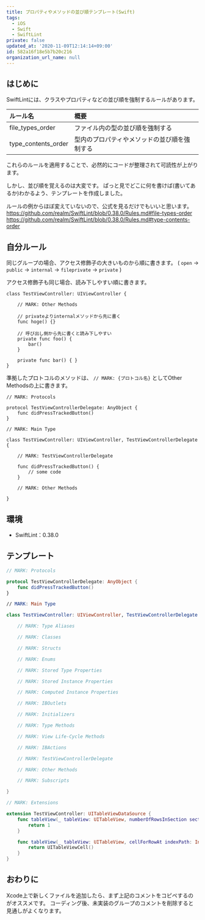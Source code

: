```yaml
---
title: プロパティやメソッドの並び順テンプレート(Swift)
tags:
  - iOS
  - Swift
  - SwiftLint
private: false
updated_at: '2020-11-09T12:14:14+09:00'
id: 582a16f18e5b7b20c216
organization_url_name: null
---
```

## はじめに

SwiftLintには、クラスやプロパティなどの並び順を強制するルールがあります。

|ルール名|概要|
|:--|:--|
|file_types_order|ファイル内の型の並び順を強制する|
|type_contents_order|型内のプロパティやメソッドの並び順を強制する|

これらのルールを適用することで、必然的にコードが整理されて可読性が上がります。

しかし、並び順を覚えるのは大変です。
ぱっと見でどこに何を書けば(書いてあるか)わかるよう、テンプレートを作成しました。

ルールの例からほぼ変えていないので、公式を見るだけでもいいと思います。
https://github.com/realm/SwiftLint/blob/0.38.0/Rules.md#file-types-order
https://github.com/realm/SwiftLint/blob/0.38.0/Rules.md#type-contents-order

## 自分ルール

同じグループの場合、アクセス修飾子の大きいものから順に書きます。
( `open` → `public` → `internal` → `fileprivate` → `private` )

アクセス修飾子も同じ場合、読み下しやすい順に書きます。

```swift:例
class TestViewController: UIViewController {

    // MARK: Other Methods

    // privateよりinternalメソッドから先に書く
    func hoge() {}

    // 呼び出し側から先に書くと読み下しやすい
    private func foo() {
        bar()
    }

    private func bar() { }
}
```

準拠したプロトコルのメソッドは、 `// MARK: {プロトコル名}` としてOther Methodsの上に書きます。

```swift:例
// MARK: Protocols

protocol TestViewControllerDelegate: AnyObject {
    func didPressTrackedButton()
}

// MARK: Main Type

class TestViewController: UIViewController, TestViewControllerDelegate {

    // MARK: TestViewControllerDelegate

    func didPressTrackedButton() {
        // some code
    }

    // MARK: Other Methods

}
```

## 環境

- SwiftLint：0.38.0

## テンプレート

```swift
// MARK: Protocols

protocol TestViewControllerDelegate: AnyObject {
    func didPressTrackedButton()
}

// MARK: Main Type

class TestViewController: UIViewController, TestViewControllerDelegate {

    // MARK: Type Aliases

    // MARK: Classes

    // MARK: Structs

    // MARK: Enums

    // MARK: Stored Type Properties

    // MARK: Stored Instance Properties

    // MARK: Computed Instance Properties

    // MARK: IBOutlets

    // MARK: Initializers

    // MARK: Type Methods

    // MARK: View Life-Cycle Methods

    // MARK: IBActions

    // MARK: TestViewControllerDelegate

    // MARK: Other Methods

    // MARK: Subscripts

}

// MARK: Extensions

extension TestViewController: UITableViewDataSource {
    func tableView(_ tableView: UITableView, numberOfRowsInSection section: Int) -> Int {
        return 1
    }

    func tableView(_ tableView: UITableView, cellForRowAt indexPath: IndexPath) -> UITableViewCell {
        return UITableViewCell()
    }
}
```

## おわりに

Xcode上で新しくファイルを追加したら、まず上記のコメントをコピペするのがオススメです。
コーディング後、未実装のグループのコメントを削除すると見通しがよくなります。
